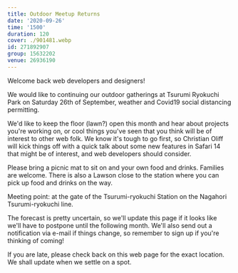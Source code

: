 ```yaml
---
title: Outdoor Meetup Returns
date: '2020-09-26'
time: '1500'
duration: 120
cover: ./901481.webp
id: 271892907
group: 15632202
venue: 26936190
---
```


Welcome back web developers and designers!

We would like to continuing our outdoor gatherings at Tsurumi Ryokuchi Park on Saturday 26th of September, weather and Covid19 social distancing permitting.

We'd like to keep the floor (lawn?) open this month and hear about projects you're working on, or cool things you've seen that you think will be of interest to other web folk. We know it's tough to go first, so Christian Oliff will kick things off with a quick talk about some new features in Safari 14 that might be of interest, and web developers should consider.

Please bring a picnic mat to sit on and your own food and drinks. Families are welcome. There is also a Lawson close to the station where you can pick up food and drinks on the way.

Meeting point: at the gate of the Tsurumi-ryokuchi Station on the Nagahori Tsurumi-ryokuchi line.

The forecast is pretty uncertain, so we'll update this page if it looks like we'll have to postpone until the following month. We'll also send out a notification via e-mail if things change, so remember to sign up if you're thinking of coming!

If you are late, please check back on this web page for the exact location. We shall update when we settle on a spot.
